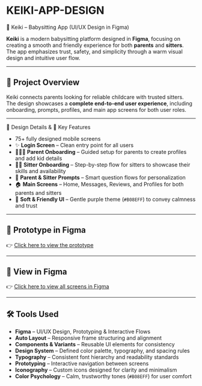 # KEIKI-APP-DESIGN
👶 Keiki – Babysitting App (UI/UX Design in Figma)

**Keiki** is a modern babysitting platform designed in **Figma**, focusing on creating a smooth and friendly experience for both **parents** and **sitters**.  
The app emphasizes trust, safety, and simplicity through a warm visual design and intuitive user flow.

---

## 📌 Project Overview


Keiki connects parents looking for reliable childcare with trusted sitters.  
The design showcases a **complete end-to-end user experience**, including onboarding, prompts, profiles, and main app screens for both user roles.

---

🎨 Design Details & 🧩 Key Features


- 75+ fully designed mobile screens  
- ✨ **Login Screen** – Clean entry point for all users  
- 👨‍👩‍👧 **Parent Onboarding** – Guided setup for parents to create profiles and add kid details  
- 👩‍🍼 **Sitter Onboarding** – Step-by-step flow for sitters to showcase their skills and availability  
- 💬 **Parent & Sitter Prompts** – Smart question flows for personalization  
- 🏠 **Main Screens** – Home, Messages, Reviews, and Profiles for both parents and sitters  
- 🌙 **Soft & Friendly UI** – Gentle purple theme (`#B08EFF`) to convey calmness and trust 

---



## 🔗 Prototype in Figma  
👉 [Click here to view the prototype](https://www.figma.com/proto/Qg6i02gR3EoV5MEAeYw6JZ/UI-%5C-UX-Projects?page-id=225%3A22&node-id=746-1881&viewport=-786%2C-1469%2C0.16&t=S4iVQK2rjroysVwa-1&scaling=min-zoom&content-scaling=fixed&starting-point-node-id=964%3A6043)

---

## 🔗 View in Figma  
👉 [Click here to view all screens in Figma](https://www.figma.com/design/Qg6i02gR3EoV5MEAeYw6JZ/UI-%5C-UX-Projects?node-id=225-22&p=f)

---

## 🛠 Tools Used

- **Figma** – UI/UX Design, Prototyping & Interactive Flows  
- **Auto Layout** – Responsive frame structuring and alignment  
- **Components & Variants** – Reusable UI elements for consistency  
- **Design System** – Defined color palette, typography, and spacing rules  
- **Typography** – Consistent font hierarchy and readability standards  
- **Prototyping** – Interactive navigation between screens  
- **Iconography** – Custom icons designed for clarity and minimalism  
- **Color Psychology** – Calm, trustworthy tones (`#B08EFF`) for user comfort  


